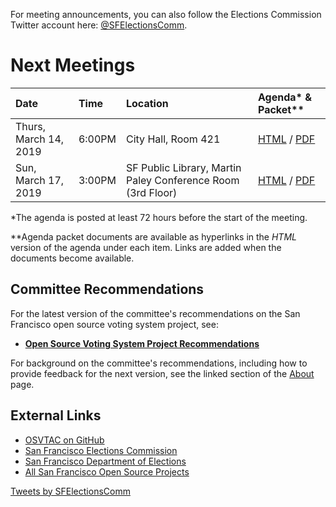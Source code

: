 For meeting announcements, you can also follow the Elections Commission
Twitter account here: [@SFElectionsComm](https://twitter.com/SFElectionsComm).


# Next Meetings

| Date                      | Time   | Location            | Agenda* & Packet** |
|:--------------------------|:-------|:--------------------|:-------------------|
| Thurs, March 14, 2019     | 6:00PM | City Hall, Room 421 | [HTML][next-agenda-html] / [PDF][next-agenda-pdf] |
| Sun, March 17, 2019       | 3:00PM | SF Public Library, Martin Paley Conference Room (3rd Floor) | [HTML](meetings/2019/2019-03-17/agenda) / [PDF](files/meetings/2019/2019-03-17/2019_03_17_OSVTAC_Agenda.pdf) |


[next-agenda-html]: meetings/2019/2019-03-14/agenda
[next-agenda-pdf]: files/meetings/2019/2019-03-14/2019_03_14_OSVTAC_Agenda.pdf

\*The agenda is posted at least 72 hours before the start of the meeting.

\*\*Agenda packet documents are available as hyperlinks in the _HTML_ version of
the agenda under each item. Links are added when the documents become
available.


## Committee Recommendations

For the latest version of the committee's recommendations on the San Francisco
open source voting system project, see:

* [**Open Source Voting System Project Recommendations**][osvtac-recommendations]

For background on the committee's recommendations, including how to provide
feedback for the next version, see the linked section of the
[About](about#project-recommendations) page.


[osvtac-recommendations]: recommendations/index


## External Links

- [OSVTAC on GitHub](https://github.com/OSVTAC)
- [San Francisco Elections Commission](https://sfgov.org/electionscommission)
- [San Francisco Department of Elections](https://www.sfelections.org)
- [All San Francisco Open Source Projects](http://open.innovatesf.com)

<a class="twitter-timeline" data-width="360" data-height="600" data-theme="light" href="https://twitter.com/SFElectionsComm">
Tweets by SFElectionsComm</a>
<script async src="//platform.twitter.com/widgets.js" charset="utf-8">
</script>
